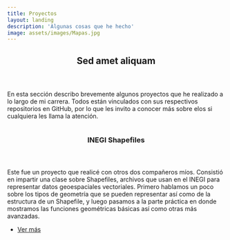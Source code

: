 ```yaml
---
title: Proyectos
layout: landing
description: 'Algunas cosas que he hecho'
image: assets/images/Mapas.jpg
---
```


<!-- Main -->
<div id="main">

<!-- One -->
<section id="one">
	<div class="inner">
		<header class="major">
			<h2>Sed amet aliquam</h2>
		</header>
		<p>En esta sección describo brevemente algunos proyectos que he realizado a lo largo de mi carrera. Todos están vinculados con sus respectivos repositorios en GitHub, por lo que les invito a conocer más sobre elos si cualquiera les llama la atención.</p>
	</div>
</section>

<!-- Two -->
<section id="two" class="spotlights">
	<section>
		<a href="https://github.com/carlarhdz/INEGIShapefiles" class="image">
			<img src="{% link assets/images/Shapefiles.png %}" alt="" data-position="center center" />
		</a>
		<div class="content">
			<div class="inner">
				<header class="major">
					<h3>INEGI Shapefiles</h3>
				</header>
				<p>Este fue un proyecto que realicé con otros dos compañeros míos. Consistió en impartir una clase sobre Shapefiles, archivos que usan en el INEGI para representar datos geoespaciales vectoriales. Primero hablamos un poco sobre los tipos de geometría que se pueden representar así como de la estructura de un Shapefile, y luego pasamos a la parte práctica en donde mostramos las funciones geométricas básicas así como otras más avanzadas. </p>
				<ul class="actions">
					<li><a href="https://github.com/carlarhdz/INEGIShapefiles" class="button">Ver más</a></li>
				</ul>
			</div>
		</div>
	</section>
</section>
</div>
